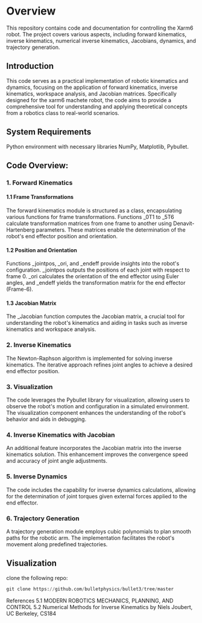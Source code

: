 # Overview

This repository contains code and documentation for controlling the Xarm6 robot. The project covers various aspects, including forward kinematics, inverse kinematics, numerical inverse kinematics, Jacobians, dynamics, and trajectory generation.

## Introduction
This code serves as a practical implementation of robotic kinematics and dynamics, focusing on the application of forward kinematics, inverse kinematics, workspace analysis, and Jacobian matrices. Specifically designed for the xarm6 machete robot, the code aims to provide a comprehensive tool for understanding and applying theoretical concepts from a robotics class to real-world scenarios.

## System Requirements
Python environment with necessary libraries NumPy, Matplotlib, Pybullet. 

## Code Overview:
### 1. Forward Kinematics
#### 1.1 Frame Transformations
The forward kinematics module is structured as a class, encapsulating various functions for frame transformations. Functions _0T1 to _5T6 calculate transformation matrices from one frame to another using Denavit-Hartenberg parameters. These matrices enable the determination of the robot's end effector position and orientation.

#### 1.2 Position and Orientation
Functions _jointpos, _ori, and _endeff provide insights into the robot's configuration. _jointpos outputs the positions of each joint with respect to frame 0. _ori calculates the orientation of the end effector using Euler angles, and _endeff yields the transformation matrix for the end effector (Frame-6).

#### 1.3 Jacobian Matrix
The _Jacobian function computes the Jacobian matrix, a crucial tool for understanding the robot's kinematics and aiding in tasks such as inverse kinematics and workspace analysis.

### 2. Inverse Kinematics
The Newton-Raphson algorithm is implemented for solving inverse kinematics. The iterative approach refines joint angles to achieve a desired end effector position.

### 3. Visualization
The code leverages the Pybullet library for visualization, allowing users to observe the robot's motion and configuration in a simulated environment. The visualization component enhances the understanding of the robot's behavior and aids in debugging.

### 4. Inverse Kinematics with Jacobian
An additional feature incorporates the Jacobian matrix into the inverse kinematics solution. This enhancement improves the convergence speed and accuracy of joint angle adjustments.

### 5. Inverse Dynamics
The code includes the capability for inverse dynamics calculations, allowing for the determination of joint torques given external forces applied to the end effector.

### 6. Trajectory Generation
A trajectory generation module employs cubic polynomials to plan smooth paths for the robotic arm. The implementation facilitates the robot's movement along predefined trajectories.


## Visualization
clone the following repo:
```python
git clone https://github.com/bulletphysics/bullet3/tree/master
```


References 
5.1 MODERN ROBOTICS MECHANICS, PLANNING, AND CONTROL
5.2 Numerical Methods for Inverse Kinematics by Niels Joubert, UC Berkeley, CS184

